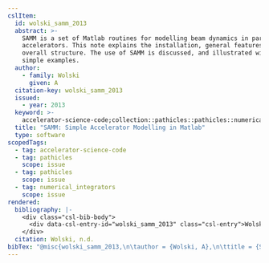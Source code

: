 ```yaml
---
cslItem:
  id: wolski_samm_2013
  abstract: >-
    SAMM is a set of Matlab routines for modelling beam dynamics in particle
    accelerators. This note explains the installation, general features and
    overall structure. The use of SAMM is discussed, and illustrated with some
    simple examples.
  author:
    - family: Wolski
      given: A
  citation-key: wolski_samm_2013
  issued:
    - year: 2013
  keyword: >-
    accelerator-science-code;collection::pathicles::pathicles::numerical_integrators
  title: "SAMM: Simple Accelerator Modelling in Matlab"
  type: software
scopedTags:
  - tag: accelerator-science-code
  - tag: pathicles
    scope: issue
  - tag: pathicles
    scope: issue
  - tag: numerical_integrators
    scope: issue
rendered:
  bibliography: |-
    <div class="csl-bib-body">
      <div data-csl-entry-id="wolski_samm_2013" class="csl-entry">Wolski, A. n.d.. <i>SAMM: Simple Accelerator Modelling in Matlab</i>.</div>
    </div>
  citation: Wolski, n.d.
bibTex: "@misc{wolski_samm_2013,\n\tauthor = {Wolski, A},\n\ttitle = {SAMM: Simple {Accelerator} {Modelling} in {Matlab}},\n}\n\n"
---
```


